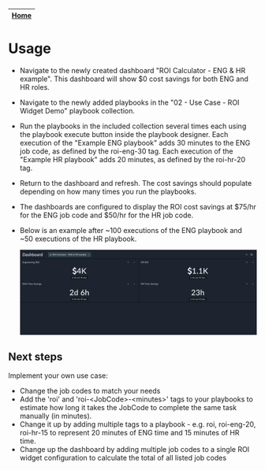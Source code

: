 | [Home](https://github.com/fortinet-fortisoar/solution-pack-roi-calculator-usage/blob/release/1.0.0/README.md) |
|--------------------------------------------|

# Usage
- Navigate to the newly created dashboard "ROI Calculator - ENG & HR example". This dashboard will show $0 cost savings for both ENG and HR roles.

- Navigate to the newly added playbooks in the "02 - Use Case - ROI Widget Demo" playbook collection.

- Run the playbooks in the included collection several times each using the playbook execute button inside the playbook designer. 
Each execution of the "Example ENG playbook" adds 30 minutes to the ENG job code, as defined by the roi-eng-30 tag. Each execution of the "Example HR playbook" adds 20 minutes, as defined by the roi-hr-20 tag.

- Return to the dashboard and refresh. The cost savings should populate depending on how many times you run the playbooks.

- The dashboards are configured to display the ROI cost savings at $75/hr for the ENG job code and $50/hr for the HR job code.

- Below is an example after ~100 executions of the ENG playbook and ~50 executions of the HR playbook.

    ![ROI Calculator Dashboard](res/roi-calculator-dashboard.png)


## Next steps
Implement your own use case:
- Change the job codes to match your needs
- Add the 'roi' and 'roi-\<JobCode\>-\<minutes\>' tags to your playbooks to estimate how long it takes the JobCode to complete the same task manually (in minutes).
- Change it up by adding multiple tags to a playbook - e.g. roi, roi-eng-20, roi-hr-15 to represent 20 minutes of ENG time and 15 minutes of HR time.
- Change up the dashboard by adding multiple job codes to a single ROI widget configuration to calculate the total of all listed job codes
